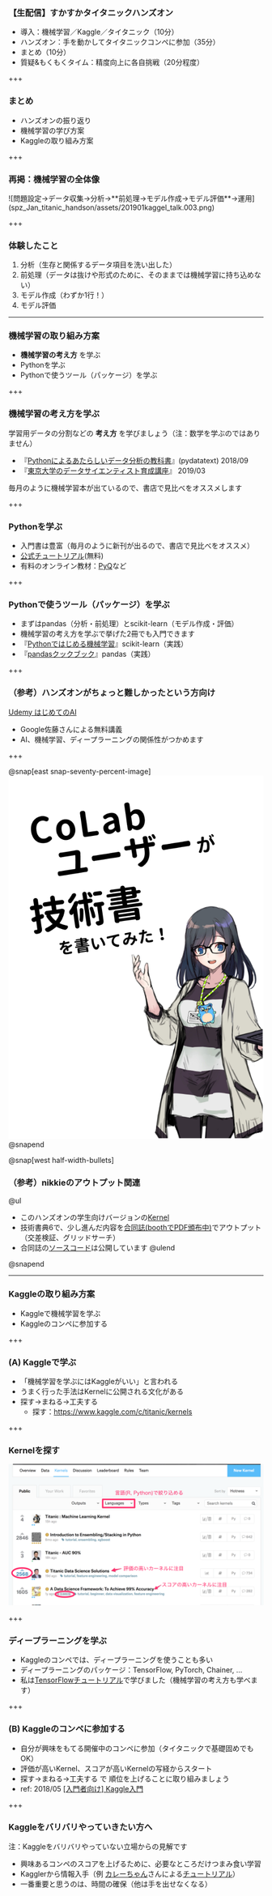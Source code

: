### 【生配信】すかすかタイタニックハンズオン

- 導入：機械学習／Kaggle／タイタニック（10分）
- ハンズオン：手を動かしてタイタニックコンペに参加（35分）
- <div class="kaggle-color-highlight">まとめ（10分）</div>
- 質疑&もくもくタイム：精度向上に各自挑戦（20分程度）

+++

### まとめ

- ハンズオンの振り返り
- 機械学習の学び方案
- Kaggleの取り組み方案

+++

### 再掲：機械学習の全体像

<span class="seventy-percent-img">
![問題設定→データ収集→分析→**前処理→モデル作成→モデル評価**→運用](spz_Jan_titanic_handson/assets/201901kaggel_talk.003.png)
</span>

+++

### 体験したこと

1. 分析（生存と関係するデータ項目を洗い出した）
2. 前処理（データは抜けや形式のために、そのままでは機械学習に持ち込めない）
3. モデル作成（わずか1行！）
4. モデル評価

---

### 機械学習の取り組み方案

- **機械学習の考え方** を学ぶ
- Pythonを学ぶ
- Pythonで使うツール（パッケージ）を学ぶ

+++

### 機械学習の考え方を学ぶ

学習用データの分割などの **考え方** を学びましょう（注：数学を学ぶのではありません）

- 『[Pythonによるあたらしいデータ分析の教科書](https://www.amazon.co.jp/dp/4798158348)』(pydatatext) 2018/09
- 『[東京大学のデータサイエンティスト育成講座](https://www.amazon.co.jp/dp/4839965250/)』 2019/03

毎月のように機械学習本が出ているので、書店で見比べをオススメします

+++

### Pythonを学ぶ

- 入門書は豊富（毎月のように新刊が出るので、書店で見比べをオススメ）
- [公式チュートリアル](https://docs.python.org/ja/3/tutorial/index.html)(無料)
- 有料のオンライン教材：[PyQ](https://pyq.jp/)など

+++

### Pythonで使うツール（パッケージ）を学ぶ

- まずはpandas（分析・前処理）とscikit-learn（モデル作成・評価）
- 機械学習の考え方を学ぶで挙げた2冊でも入門できます
- 『[Pythonではじめる機械学習](https://www.amazon.co.jp/dp/4873117984/)』scikit-learn（実践）
- 『[pandasクックブック](https://www.amazon.co.jp/dp/425412242X)』pandas（実践）

+++

### （参考）ハンズオンがちょっと難しかったという方向け

[Udemy はじめてのAI](https://www.udemy.com/google-jp-ai/)

- Google佐藤さんによる無料講義
- AI、機械学習、ディープラーニングの関係性がつかめます

+++

@snap[east snap-seventy-percent-image]
![CoLabユーザーが技術書を書いてみた](stapy_Apr_Python_and_I/assets/colab_book6_cover.png)
@snapend

@snap[west half-width-bullets]

### （参考）nikkieのアウトプット関連

@ul[](false)
- このハンズオンの学生向けバージョンの[Kernel](https://www.kaggle.com/ftnext/kaggle-spzcolab-online)
- 技術書典6で、少し進んだ内容を[合同誌(boothでPDF頒布中)](https://supporterz.booth.pm/items/1315417)でアウトプット（交差検証、グリッドサーチ）
- 合同誌の[ソースコード](https://www.kaggle.com/ftnext/spzcolab-techbook6)は公開しています
@ulend

@snapend

---

### Kaggleの取り組み方案

- Kaggleで機械学習を学ぶ
- Kaggleのコンペに参加する

+++

### (A) Kaggleで学ぶ

- 「機械学習を学ぶにはKaggleがいい」と言われる
- うまく行った手法はKernelに公開される文化がある
- 探す→まねる→工夫する
  - 探す：https://www.kaggle.com/c/titanic/kernels

+++

### Kernelを探す

![投票数が多いもの、またはスコアが高いものに注目しましょう。また、言語で絞り込めます](spz_Mar_titanic_handson2/assets/titanic_kernels.png)

+++

### ディープラーニングを学ぶ

- Kaggleのコンペでは、ディープラーニングを使うことも多い
- ディープラーニングのパッケージ：TensorFlow, PyTorch, Chainer, ...
- 私は[TensorFlowチュートリアル](https://www.tensorflow.org/tutorials/)で学びました（機械学習の考え方も学べます）

+++

### (B) Kaggleのコンペに参加する

- 自分が興味をもてる開催中のコンペに参加（タイタニックで基礎固めでもOK）
- 評価が高いKernel、スコアが高いKernelの写経からスタート
- 探す→まねる→工夫する で 順位を上げることに取り組みましょう
- ref: 2018/05 [[入門者向け] Kaggle入門](https://supporterzcolab.com/event/380/)

+++

### Kaggleをバリバリやっていきたい方へ

注：Kaggleをバリバリやっていない立場からの見解です

- 興味あるコンペのスコアを上げるために、必要なところだけつまみ食い学習
- Kagglerから情報入手（例 [カレーちゃん](https://twitter.com/currypurin)さんによる[チュートリアル](https://note.mu/currypurin/n/nf390914c721e)）
- 一番重要と思うのは、時間の確保（他は手を出せなくなる）

